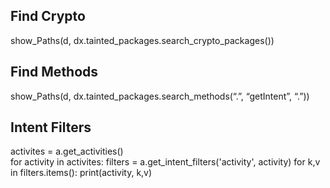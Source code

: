Find Crypto
-----------

show_Paths(d, dx.tainted_packages.search_crypto_packages())

Find Methods
------------

show_Paths(d, dx.tainted_packages.search_methods(“.”, “getIntent”, “.”))

Intent Filters
--------------

activites = a.get_activities()  
for activity in activites: 
  filters = a.get_intent_filters('activity', activity)
  for k,v in filters.items(): 
      print(activity, k,v)
